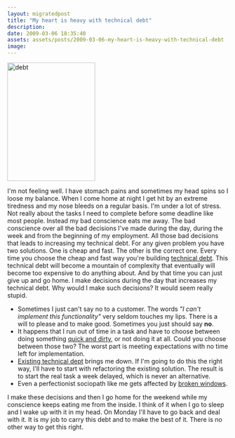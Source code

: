 ```yaml
---
layout: migratedpost
title: "My heart is heavy with technical debt"
description:
date: 2009-03-06 18:35:40
assets: assets/posts/2009-03-06-my-heart-is-heavy-with-technical-debt
image: 
---
```


<p><img class="size-full wp-image-212 alignleft" title="debt" src="http://litemedia.info/media/Default/Mint/debt.gif" alt="debt" width="200" height="270" /></p>
<p>I'm not feeling well. I have stomach pains and sometimes my head spins so I loose my balance. When I come home at night I get hit by an extreme tiredness and my nose bleeds on a regular basis.  I'm under a lot of stress. Not really about the tasks I need to complete before some deadline like most people. Instead my bad conscience eats me away. The bad conscience over all the bad decisions I've made during the day, during the week and from the beginning of my employment. All those bad decisions that leads to increasing my technical debt.  For any given problem you have two solutions. One is cheap and fast. The other is the correct one. Every time you choose the cheap and fast way you're building <a href="http://en.wikipedia.org/wiki/Technical_debt">technical debt</a>. This technical debt will become a mountain of complexity that eventually will become too expensive to do anything about. And by that time you can just give up and go home.  I make decisions during the day that increases my technical debt. Why would I make such decisions? It would seem really stupid.</p>
<ul>
<li>Sometimes I just can't say no to a customer. The words <em>"I can't implement this functionality"</em> very seldom touches my lips. There is a will to please and to make good. Sometimes you just should say <strong>no</strong>. </li>
<li>It happens that I run out of time in a task and have to choose between doing something <a href="http://www.laputan.org/mud/">quick and dirty</a>, or not doing it at all. Could you choose between those two? The worst part is meeting expectations with no time left for implementation. </li>
<li><a href="http://en.wikipedia.org/wiki/Brownfield_(software_development)">Existing technical dept</a> brings me down. If I'm going to do this the right way, I'll have to start with refactoring the existing solution. The result is to start the real task a week delayed, which is never an alternative. </li>
<li>Even a perfectionist sociopath like me gets affected by <a href="http://www.codinghorror.com/blog/archives/000326.html">broken windows</a>.</li>
</ul>
<p>I make these decisions and then I go home for the weekend while my conscience keeps eating me from the inside. I think of it when I go to sleep and I wake up with it in my head. On Monday I'll have to go back and deal with it. It is my job to carry this debt and to make the best of it. There is no other way to get this right.</p>
